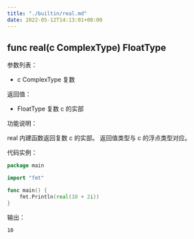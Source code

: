 ```yaml
---
title: "./builtin/real.md"
date: 2022-05-12T14:13:01+08:00
---
```

## func real(c ComplexType) FloatType

参数列表：

- c ComplexType 复数

返回值：

- FloatType 复数 c 的实部

功能说明：

real 内建函数返回复数 c 的实部。 返回值类型与 c 的浮点类型对应。

代码实例：

```go
package main

import "fmt"

func main() {
	fmt.Println(real(10 + 2i))
}
```

输出：

~~~
10
~~~